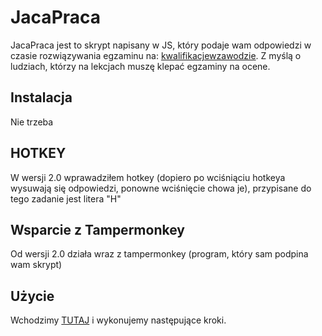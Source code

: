 # JacaPraca
JacaPraca jest to skrypt napisany w JS, który podaje wam odpowiedzi w czasie rozwiązywania egzaminu na: [kwalifikacjewzawodzie](https://kwalifikacjewzawodzie.pl/kwalifikacje/kwalifikacja-e-14/). Z myślą o ludziach, którzy na lekcjach muszę klepać egzaminy na ocene.

## Instalacja
Nie trzeba

## HOTKEY
W wersji 2.0 wprawadziłem hotkey (dopiero po wciśniąciu hotkeya wysuwają się odpowiedzi, ponowne wciśnięcie chowa je), przypisane do tego zadanie jest litera "H"

## Wsparcie z Tampermonkey

Od wersji 2.0 działa wraz z tampermonkey (program, który sam podpina wam skrypt)

## Użycie
Wchodzimy [TUTAJ](https://trxdw.github.io/JacaPraca) i wykonujemy następujące kroki.